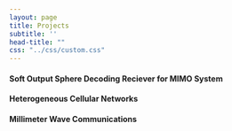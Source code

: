 ```yaml
---
layout: page
title: Projects
subtitle: ''
head-title: ""
css: "../css/custom.css"
---
```


#### Soft Output Sphere Decoding Reciever for MIMO System

#### Heterogeneous Cellular Networks

#### Millimeter Wave Communications







































